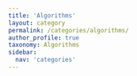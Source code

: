```yaml
---
title: 'Algorithms'
layout: category
permalink: /categories/algorithms/
author_profile: true
taxonomy: Algorithms
sidebar:
  nav: 'categories'
---
```

